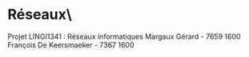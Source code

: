 # Réseaux\
Projet LINGI1341 : Réseaux informatiques
Margaux Gérard - 7659 1600
François De Keersmaeker - 7367 1600
